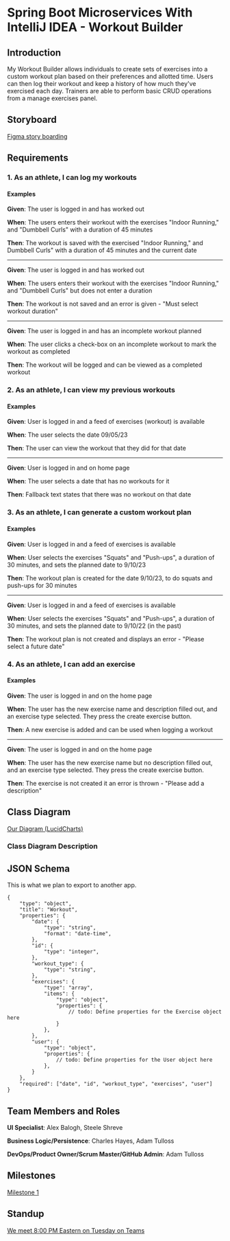 # Spring Boot Microservices With IntelliJ IDEA - Workout Builder

## Introduction

My Workout Builder allows individuals to create sets of exercises into a custom workout plan based on their preferences and allotted time. Users can then log their workout and keep a history of how much they've exercised each day. Trainers are able to perform basic CRUD operations from a manage exercises panel.

## Storyboard

[Figma story boarding](https://www.figma.com/file/0bNbilsSdP1WYJjVXg4DsK/Bootstrap-5-Design-System---UI-Kit-(Community)?type=design&node-id=1%3A4820&mode=design&t=YTEGv7W80dwTvb6q-1)

## Requirements

### 1. As an athlete, I can log my workouts

#### Examples

**Given**: The user is logged in and has worked out

**When**: The users enters their workout with the exercises "Indoor Running," and "Dumbbell Curls" with a duration of 45 minutes

**Then**: The workout is saved with the exercised "Indoor Running," and Dumbbell Curls" with a duration of 45 minutes and the current date

---

**Given**: The user is logged in and has worked out

**When**: The users enters their workout with the exercises "Indoor Running," and "Dumbbell Curls" but does not enter a duration

**Then**: The workout is not saved and an error is given - "Must select workout duration"

---

**Given**: The user is logged in and has an incomplete workout planned

**When**: The user clicks a check-box on an incomplete workout to mark the workout as completed

**Then**: The workout will be logged and can be viewed as a completed workout

### 2. As an athlete, I can view my previous workouts

#### Examples

**Given**: User is logged in and a feed of exercises (workout) is available

**When**: The user selects the date 09/05/23

**Then**: The user can view the workout that they did for that date

---

**Given**: User is logged in and on home page

**When**: The user selects a date that has no workouts for it

**Then**: Fallback text states that there was no workout on that date


### 3. As an athlete, I can generate a custom workout plan 

#### Examples

**Given**: User is logged in and a feed of exercises is available

**When**: User selects the exercises "Squats" and "Push-ups", a duration of 30 minutes, and sets the planned date to 9/10/23

**Then**: The workout plan is created for the date 9/10/23, to do squats and push-ups for 30 minutes

---

**Given**: User is logged in and a feed of exercises is available

**When**: User selects the exercises "Squats" and "Push-ups", a duration of 30 minutes, and sets the planned date to 9/10/22 (in the past)

**Then**: The workout plan is not created and displays an error - "Please select a future date"

### 4. As an athlete, I can add an exercise

#### Examples

**Given**: The user is logged in and on the home page

**When**: The user has the new exercise name and description filled out, and an exercise type selected. They press the create exercise button.

**Then**: A new exercise is added and can be used when logging a workout

---

**Given**: The user is logged in and on the home page

**When**: The user has the new exercise name but no description filled out, and an exercise type selected. They press the create exercise button.

**Then**: The exercise is not created it an error is thrown - "Please add a description"

## Class Diagram

[Our Diagram (LucidCharts)](https://lucid.app/lucidchart/f9698650-ee07-4a2e-b23d-bee182d04a9c/edit?viewport_loc=-866%2C786%2C3238%2C1602%2C0_0&invitationId=inv_fa7f720f-869a-441c-b89c-e92efc2ee4ea)

### Class Diagram Description 

## JSON Schema

This is what we plan to export to another app.

```
{
    "type": "object",
    "title": "Workout",
    "properties": {
        "date": {
            "type": "string",
            "format": "date-time",
        },
        "id": {
            "type": "integer",
        },
        "workout_type": {
            "type": "string",
        },
        "exercises": {
            "type": "array",
            "items": {
                "type": "object",
                "properties": {
                    // todo: Define properties for the Exercise object here 
                }
            },
        },
        "user": {
            "type": "object",
            "properties": {
                // todo: Define properties for the User object here 
            },
        }
    },
    "required": ["date", "id", "workout_type", "exercises", "user"]
}

```

## Team Members and Roles

**UI Specialist**: Alex Balogh, Steele Shreve

**Business Logic/Persistence**: Charles Hayes, Adam Tulloss

**DevOps/Product Owner/Scrum Master/GitHub Admin**: Adam Tulloss

## Milestones

[Milestone 1](https://github.com/discospiff/SpringBootMicroservicesWithIntelliJIDEA/milestone/1)

## Standup

[We meet 8:00 PM Eastern on Tuesday on Teams](https://teams.microsoft.com/l/meetup-join/19%3ameeting_NGU0OGU4MWMtMDU4MC00MTU1LWI0YTItZmZjZWNmY2I3MjE5%40thread.v2/0?context=%7b%22Tid%22%3a%22f5222e6c-5fc6-48eb-8f03-73db18203b63%22%2c%22Oid%22%3a%2238d37589-3436-44b5-a523-52f509e18081%22%7d)




